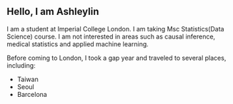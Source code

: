 ## Hello, I am Ashleylin

I am a student at Imperial College London. I am taking Msc Statistics(Data Science) course. I am not interested in areas such as causal inference, medical statistics and applied machine learning.

Before coming to London, I took a gap year and traveled to several places, including:
- Taiwan
- Seoul
- Barcelona
